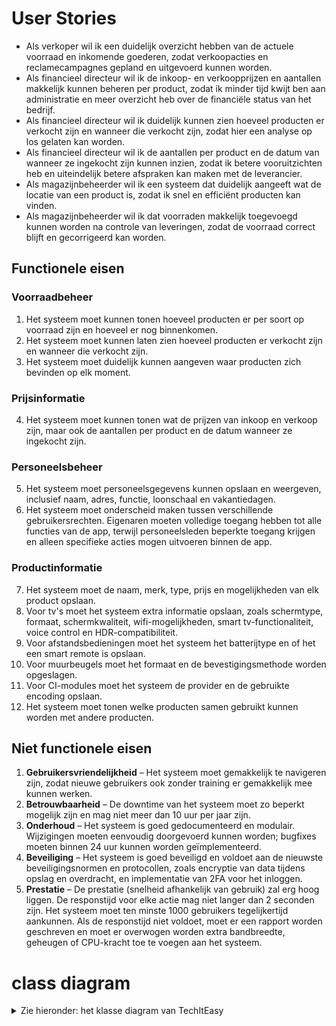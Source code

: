 # User Stories
- Als verkoper wil ik een duidelijk overzicht hebben van de actuele voorraad en inkomende goederen, zodat verkoopacties en reclamecampagnes gepland en uitgevoerd kunnen worden.
- Als financieel directeur wil ik de inkoop- en verkoopprijzen en aantallen makkelijk kunnen beheren per product, zodat ik minder tijd kwijt ben aan administratie en meer overzicht heb over de financiële status van het bedrijf.
- Als financieel directeur wil ik duidelijk kunnen zien hoeveel producten er verkocht zijn en wanneer die verkocht zijn, zodat hier een analyse op los gelaten kan worden.
- Als financieel directeur wil ik de aantallen per product en de datum van wanneer ze ingekocht zijn kunnen inzien, zodat ik betere vooruitzichten heb en uiteindelijk betere afspraken kan maken met de leverancier.
- Als magazijnbeheerder wil ik een systeem dat duidelijk aangeeft wat de locatie van een product is, zodat ik snel en efficiënt producten kan vinden.
- Als magazijnbeheerder wil ik dat voorraden makkelijk toegevoegd kunnen worden na controle van leveringen, zodat de voorraad correct blijft en gecorrigeerd kan worden.

## Functionele eisen

### Voorraadbeheer
1. Het systeem moet kunnen tonen hoeveel producten er per soort op voorraad zijn en hoeveel er nog binnenkomen.
2. Het systeem moet kunnen laten zien hoeveel producten er verkocht zijn en wanneer die verkocht zijn.
3. Het systeem moet duidelijk kunnen aangeven waar producten zich bevinden op elk moment.

### Prijsinformatie
4. Het systeem moet kunnen tonen wat de prijzen van inkoop en verkoop zijn, maar ook de aantallen per product en de datum wanneer ze ingekocht zijn.

### Personeelsbeheer
5. Het systeem moet personeelsgegevens kunnen opslaan en weergeven, inclusief naam, adres, functie, loonschaal en vakantiedagen.
6. Het systeem moet onderscheid maken tussen verschillende gebruikersrechten. Eigenaren moeten volledige toegang hebben tot alle functies van de app, terwijl personeelsleden beperkte toegang krijgen en alleen specifieke acties mogen uitvoeren binnen de app.

### Productinformatie
7. Het systeem moet de naam, merk, type, prijs en mogelijkheden van elk product opslaan.
8. Voor tv's moet het systeem extra informatie opslaan, zoals schermtype, formaat, schermkwaliteit, wifi-mogelijkheden, smart tv-functionaliteit, voice control en HDR-compatibiliteit.
9. Voor afstandsbedieningen moet het systeem het batterijtype en of het een smart remote is opslaan.
10. Voor muurbeugels moet het formaat en de bevestigingsmethode worden opgeslagen.
11. Voor CI-modules moet het systeem de provider en de gebruikte encoding opslaan.
12. Het systeem moet tonen welke producten samen gebruikt kunnen worden met andere producten.

## Niet functionele eisen

1. **Gebruikersvriendelijkheid** – Het systeem moet gemakkelijk te navigeren zijn, zodat nieuwe gebruikers ook zonder training er gemakkelijk mee kunnen werken.
2. **Betrouwbaarheid** – De downtime van het systeem moet zo beperkt mogelijk zijn en mag niet meer dan 10 uur per jaar zijn.
3. **Onderhoud** – Het systeem is goed gedocumenteerd en modulair. Wijzigingen moeten eenvoudig doorgevoerd kunnen worden; bugfixes moeten binnen 24 uur kunnen worden geïmplementeerd.
4. **Beveiliging** – Het systeem is goed beveiligd en voldoet aan de nieuwste beveiligingsnormen en protocollen, zoals encryptie van data tijdens opslag en overdracht, en implementatie van 2FA voor het inloggen.
5. **Prestatie** – De prestatie (snelheid afhankelijk van gebruik) zal erg hoog liggen. De responstijd voor elke actie mag niet langer dan 2 seconden zijn. Het systeem moet ten minste 1000 gebruikers tegelijkertijd aankunnen. Als de responstijd niet voldoet, moet er een rapport worden geschreven en moet er overwogen worden extra bandbreedte, geheugen of CPU-kracht toe te voegen aan het systeem.


# class diagram
<details>
  <summary>Zie hieronder: het klasse diagram van TechItEasy</summary>

```mermaid
---
title: TechItEasy
---
classDiagram
    direction RL
    class Product {
        - name: String
        - brand: String
        - type: String
        - price: Double
        + Procuct(name, brand, type, price)
        + applyDiscount(double discountPercentage): void
    }

    class TV {
        screenType: String
        size: String
        screenQuality: String
        wifi: Boolean
        smartTV: Boolean
        voiceControl: Boolean
        hdr: Boolean
        -isCompatibleWith List~Product~
        +TV(TVBuilder builder)
    }

    class TVBuilder {
        -screenType String
        -size String
        -screenQuality String
        -wifi Boolean
        -smartTV Boolean
        -voiceControl Boolean
        -hdr Boolean
        -isCompatibleWith List~Product~
        +TVBuilder setScreenType(String screenType)
        +TVBuilder setSize(String size)
        +TVBuilder setScreenQuality(String screenQuality)
        +TVBuilder setWifi(Boolean wifi)
        +TVBuilder setSmartTV(Boolean smartTV)
        +TVBuilder setVoiceControl(Boolean voiceControl)
        +TVBuilder setHDR(Boolean hdr)
        +TV build()
    }
    class Remote {
        -batteryType: String
        -smartRemote: Boolean
        -isCompatibleWith List~TV~
        +Remote(String provider, String encoding, List~TV~ isCompatibleWith)
    }

    class WallMount {
        -size: String
        -attachmentMethod: String
        -isCompatibleWith List~TV~
        +WallMount(String provider, String encoding, List~TV~ isCompatibleWith)
    }

    class CIModule {
        -provider: String
        -encoding: String
        -isCompatibleWith List~TV~
        +CIModule(String provider, String encoding, List~TV~ isCompatibleWith)
    }

    class User {
        -name: String
        -address: String
        -function: String
        -payScale: String
        -vacationDays: int
        +User(String name, String address, String function, String payScale, int, vacationDays)
    }

    class Login {
        +authenticateLogin(String username, String Password): User
    }

    class UserRole {
        -nameOfRole: String
        -rights: List~String~
        +UserRole(String nameOfRole, List<String> Rights)
    }

    class Document {
        -documentID: String
        -date: Date
        -status: String
        +Document(String documentID, Date date)
    }

    class Order {
        -User user
        -products List<Product>
        -paid: Boolean
        -paymentDate: Date
        +Order(User user, List~Product~ product, Boolean paid)
    }

    class PurchaseOrder {
        -User user
        -products List<Product>
        -paid: Boolean
        +PurchaseOrder(User user, List~Product~ product, Boolean paid)
    }

    class OrderHistory {
        -orders List~Orders~
        +addOrder(Order order): void
    }
    class PurchaseHistory {
        -purchaseOrder List~PurchaseOrder~
        +addPurchaseOrder(PurchaseOrder order): void
    }

    class WMS {
        -product
        -totalQty
        -locations List~Location~
        +WMS(List~Location~ locations)
        +addLocation(Location location): void
    }

    class Location {
        -product String
        -qty int
    }

    TV <-- TVBuilder
    Product <|-- TV
    Product <|-- WallMount
    Product <|-- Remote
    Product <|-- CIModule
    Document <|-- PurchaseOrder
    Document <|-- Order
    Login --> User
    User "1" -- "1" UserRole
    Order "1" --o "1" User
    PurchaseOrder "1" --o "1" User
    Product "1..*" *-- "1" Order
    Product "1..*" *-- "1" PurchaseOrder
    PurchaseOrder "0..*" -- "1" PurchaseHistory
    Order "0..*" -- "1" OrderHistory
    WMS "1" --> "0..*" Product
    WMS "1" --o "1..*" Location
```

</details>
